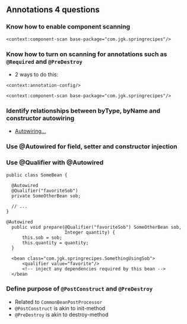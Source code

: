 ## Annotations 4 questions ##
### Know how to enable component scanning ###
```
<context:component-scan base-package="com.jgk.springrecipes"/>
```
### Know how to turn on scanning for annotations such as `@Required` and `@PreDestroy` ###
  * 2 ways to do this:
```
<context:annotation-config/>
```

```
<context:component-scan base-package="com.jgk.springrecipes"/>
```
### Identify relationships between byType, byName and constructor autowiring ###
  * [Autowiring...](http://static.springsource.org/spring/docs/3.0.x/spring-framework-reference/html/beans.html#beans-factory-autowire)
### Use @Autowired for field, setter and constructor injection ###
### Use @Qualifier with @Autowired ###
```
public class SomeBean {

  @Autowired
  @Qualifier("favoriteSob")
  private SomeOtherBean sob;

  // ...
}

```

```
@Autowired
  public void prepare(@Qualifier("favoriteSob") SomeOtherBean sob,
                      Integer quantity) {
      this.sob = sob;
      this.quantity = quantity;
  }

```

```
  <bean class="com.jgk.springrecipes.SomethingUsingSob">
      <qualifier value="favorite"/>
      <!-- inject any dependencies required by this bean -->
  </bean
```
### Define purpose of `@PostConstruct` and `@PreDestroy` ###
  * Related to `CommonBeanPostProcessor`
  * `@PostConstruct` is akin to init-method
  * `@PreDestroy` is akin to destroy-method